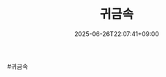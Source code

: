 ﻿---
title: "귀금속"
date: 2025-06-26T22:07:41+09:00
lastmod: 2025-06-26T22:07:41+09:00
type: docs
sidebar:
  open: true
weight: 6
---
<div style="display:none">
  <meta property="article:published_time" content="2025-06-26T13:07:41Z" />
  <meta property="article:modified_time" content="2025-06-26T13:07:41Z" />
</div>
#귀금속
